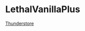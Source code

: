 # LethalVanillaPlus
[Thunderstore](https://thunderstore.io/c/lethal-company/p/Georg9741/LethalVanillaPlus/)